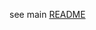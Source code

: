 see main [README](https://github.com/20PercentRendered/servcord-server/blob/master/server/README.md)
